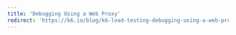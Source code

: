 ```yaml
---
title: 'Debugging Using a Web Proxy'
redirect: 'https://k6.io/blog/k6-load-testing-debugging-using-a-web-proxy/'
---
```

